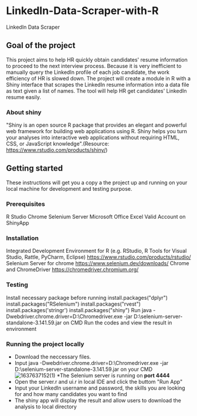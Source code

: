 # LinkedIn-Data-Scraper-with-R
LinkedIn Data Scraper


## Goal of the project
This project aims to help HR quickly obtain candidates' resume information to proceed to the next interview process. Because it is very inefficient to manually query the LinkedIn profile of each job candidate, the work efficiency of HR is slowed down. The project will create a module in R with a Shiny interface that scrapes the LinkedIn resume information into a data file as text given a list of names. The tool will help HR get candidates' LinkedIn resume easily.

### About shiny
"Shiny is an open source R package that provides an elegant and powerful web framework for building web applications using R. Shiny helps you turn your analyses into interactive web applications without requiring HTML, CSS, or JavaScript knowledge".(Resource: https://www.rstudio.com/products/shiny/)

## Getting started
These instructions will get you a copy a the project up and running on your local machine for development and testing purpose.

### Prerequisites
R Studio
Chrome
Selenium Server
Microsoft Office Excel
Valid Account on ShinyApp

### Installation
Integrated Development Environment for R (e.g. RStudio, R Tools for Visual Studio, Rattle, PyCharm, Eclipse) https://www.rstudio.com/products/rstudio/
Selenium Server for chrome https://www.selenium.dev/downloads/
Chrome and ChromeDriver https://chromedriver.chromium.org/

### Testing
Install necessary package before running install.packages("dplyr") install.packages("RSelenium") install.packages("rvest") install.packages('stringr') install.packages("shiny")
Run java -Dwebdriver.chrome.driver=D:\Chromedriver.exe -jar D:\selenium-server-standalone-3.141.59.jar on CMD
Run the codes and view the result in environment

### Running the project locally
* Download the neccessary files.
* Input java -Dwebdriver.chrome.driver=D:\Chromedriver.exe -jar D:\selenium-server-standalone-3.141.59.jar on your CMD
![1637637152(1)](https://user-images.githubusercontent.com/59487206/142966111-1fa743e5-84b8-480a-ab14-841fecab3586.png)
*The Selenium server is running on **port 4444**
* Open the server.r and ui.r in local IDE and click the buttom "Run App"
* Input your LinkedIn username and password, the skills you are looking for and how many candidates you want to find
* The shiny app will display the result and allow users to download the analysis to local directory
